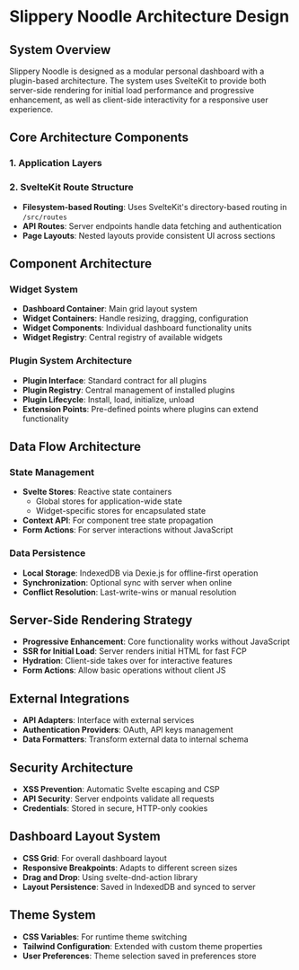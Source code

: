 # Slippery Noodle Architecture Design

## System Overview

Slippery Noodle is designed as a modular personal dashboard with a plugin-based architecture. The system uses SvelteKit to provide both server-side rendering for initial load performance and progressive enhancement, as well as client-side interactivity for a responsive user experience.

## Core Architecture Components

### 1. Application Layers

### 2. SvelteKit Route Structure

- **Filesystem-based Routing**: Uses SvelteKit's directory-based routing in `/src/routes`
- **API Routes**: Server endpoints handle data fetching and authentication
- **Page Layouts**: Nested layouts provide consistent UI across sections

## Component Architecture

### Widget System

- **Dashboard Container**: Main grid layout system
- **Widget Containers**: Handle resizing, dragging, configuration
- **Widget Components**: Individual dashboard functionality units
- **Widget Registry**: Central registry of available widgets

### Plugin System Architecture

- **Plugin Interface**: Standard contract for all plugins
- **Plugin Registry**: Central management of installed plugins
- **Plugin Lifecycle**: Install, load, initialize, unload
- **Extension Points**: Pre-defined points where plugins can extend functionality

## Data Flow Architecture

### State Management

- **Svelte Stores**: Reactive state containers
  - Global stores for application-wide state
  - Widget-specific stores for encapsulated state
- **Context API**: For component tree state propagation
- **Form Actions**: For server interactions without JavaScript

### Data Persistence

- **Local Storage**: IndexedDB via Dexie.js for offline-first operation
- **Synchronization**: Optional sync with server when online
- **Conflict Resolution**: Last-write-wins or manual resolution

## Server-Side Rendering Strategy

- **Progressive Enhancement**: Core functionality works without JavaScript
- **SSR for Initial Load**: Server renders initial HTML for fast FCP
- **Hydration**: Client-side takes over for interactive features
- **Form Actions**: Allow basic operations without client JS

## External Integrations

- **API Adapters**: Interface with external services
- **Authentication Providers**: OAuth, API keys management
- **Data Formatters**: Transform external data to internal schema

## Security Architecture

- **XSS Prevention**: Automatic Svelte escaping and CSP
- **API Security**: Server endpoints validate all requests
- **Credentials**: Stored in secure, HTTP-only cookies

## Dashboard Layout System

- **CSS Grid**: For overall dashboard layout
- **Responsive Breakpoints**: Adapts to different screen sizes
- **Drag and Drop**: Using svelte-dnd-action library
- **Layout Persistence**: Saved in IndexedDB and synced to server

## Theme System

- **CSS Variables**: For runtime theme switching
- **Tailwind Configuration**: Extended with custom theme properties
- **User Preferences**: Theme selection saved in preferences store

